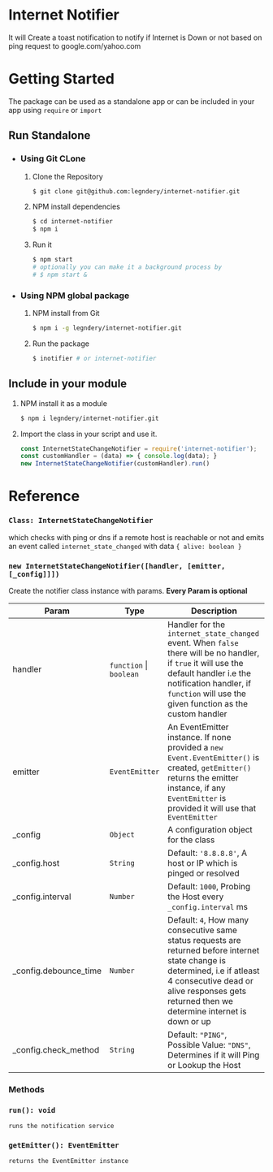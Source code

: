 # Internet Notifier
It will Create a toast notification to notify if Internet is Down or not based on ping request to google.com/yahoo.com

# Getting Started
The package can be used as a standalone app or can be included in your app using `require` or `import`  
## Run Standalone
* ### Using Git CLone
    1. Clone the Repository
        ```bash
        $ git clone git@github.com:legndery/internet-notifier.git
        ```
    2. NPM install dependencies
        ```bash
        $ cd internet-notifier
        $ npm i
        ```
    3. Run it
        ```bash
        $ npm start
        # optionally you can make it a background process by 
        # $ npm start &
        ```
* ### Using NPM global package
    1. NPM install from Git
        ```bash
        $ npm i -g legndery/internet-notifier.git
        ```
    2. Run the package
        ```bash
        $ inotifier # or internet-notifier
        ```
## Include in your module
1. NPM install it as a module
    ```bash
    $ npm i legndery/internet-notifier.git
    ```
2. Import the class in your script and use it.
    ```js
    const InternetStateChangeNotifier = require('internet-notifier');
    const customHandler = (data) => { console.log(data); }
    new InternetStateChangeNotifier(customHandler).run()
    ```
# Reference
### `Class: InternetStateChangeNotifier`
which checks with ping or dns if a remote host is reachable or not and emits an event called `internet_state_changed` with data `{ alive: boolean }`  

### `new InternetStateChangeNotifier([handler, [emitter, [_config]]])`
Create the notifier class instance with params. **Every Param is optional**

| Param | Type | Description |
| --- | --- |---|
| handler | <code>function</code> \| <code>boolean</code> | Handler for the `internet_state_changed` event. When `false` there will be no handler, if `true` it will use the default handler i.e the notification handler, if `function` will use the given function as the custom handler|
| emitter | <code>EventEmitter</code> | An EventEmitter instance. If none provided a `new Event.EventEmitter()` is created, `getEmitter()` returns the emitter instance, if any `EventEmitter` is provided it will use that `EventEmitter` |
| _config | <code>Object</code> | A configuration object for the class | 
| _config.host| <code>String</code> | Default: `'8.8.8.8'`, A host or IP which is pinged or resolved|
|_config.interval| <code>Number</code> | Default: `1000`, Probing the Host every `_config.interval` ms|
|_config.debounce_time|  <code>Number</code> | Default: `4`, How many consecutive same status requests are returned before internet state change is determined, i.e if atleast 4 consecutive dead or alive responses gets returned then we determine internet is down or up|
|_config.check_method| <code>String</code> | Default: `"PING"`, Possible Value: `"DNS"`, Determines if it will Ping or Lookup the Host |

### Methods
### `run(): void`
    runs the notification service
### `getEmitter(): EventEmitter`
    returns the EventEmitter instance


